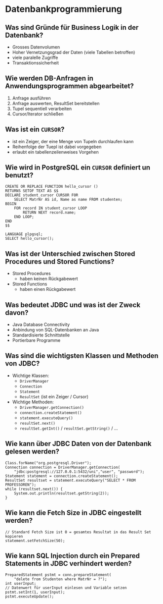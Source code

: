 # Datenbankprogrammierung

## Was sind Gründe für Business Logik in der Datenbank?
* Grosses Datenvolumen
* Hoher Vernetzungsgrad der Daten (viele Tabellen betroffen)
* viele paralelle Zugriffe
* Transaktionssicherheit

## Wie werden DB-Anfragen in Anwendungsprogrammen abgearbeitet?
1. Anfrage ausführen
2. Anfrage auswerten, ResultSet bereitstellen
3. Tupel sequentiell verarbeiten
4. Cursor/Iterator schließen

## Was ist ein `CURSOR`?
* ist ein Zeiger, der eine Menge von Tupeln durchlaufen kann
* Reihenfolge der Tuepl ist dabei vorgegeben
* erlaubt ein tabellenzeilenweises Vorgehen

## Wie wird in PostgreSQL ein `CURSOR` definiert un benutzt?
```
CREATE OR REPLACE FUNCTION hello_cursor ()
RETURNS SETOF TEXT AS $$
DECLARE student_cursor CURSOR FOR
    SELECT MatrNr AS id, Name as name FROM studenten;
BEGIN
    FOR record IN student_cursor LOOP
        RETURN NEXT record.name;
    END LOOP;
END
$$

LANGUAGE plpgsql;
SELECT hello_cursor();
```

## Was ist der Unterschied zwischen Stored Procedures und Stored Functions?
* Stored Procedures
    * haben keinen Rückgabewert
* Stored Functions
    * haben einen Rückgabewert

## Was bedeutet JDBC und was ist der Zweck davon?
* Java Database Connectivity
* Anbindung von SQL-Datenbanken an Java
* Standardisierte Schnittstelle
* Portierbare Programme

## Was sind die wichtigsten Klassen und Methoden von JDBC?
* Wichtige Klassen:
	* `DriverManager`
	* `Connection`
	* `Statement`
	* `ResultSet` (ist ein Zeiger / Cursor)
* Wichtige Methoden:
	* `DriverManager.getConnection()`
	* `connection.createStatement()`
	* `statement.executeQuery()`
	* `resultSet.next()`
	* `resultSet.getInt()` / `resultSet.getString()` / ...

## Wie kann über JDBC Daten von der Datenbank gelesen werden?
```
Class.forName("org.postgresql.Driver");
Connection connection = DriverManager.getConnection(
	"jdbc:postgresql://127.0.0.1:5432/uni","user", "password");
Statement statement = connection.createStatement();
ResultSet resultset = statement.executeQuery("SELECT * FROM PROFESSOREN");
while (resultset.next()) {
	System.out.println(resultset.getString(2));
}
```

## Wie kann die Fetch Size in JDBC eingestellt werden?
```
// Standard Fetch Size ist 0 = gesamtes Resultat in das Result Set kopieren
statement.setFetchSize(50);
```

## Wie kann SQL Injection durch ein Prepared Statements in JDBC verhindert werden?
```
PreparedStatement pstmt = conn.prepareStatement(
	"delete from Studenten where MatrNr = ?");
int userInput; 
// Datenwert für userInput einlesen und Variable setzen
pstmt.setInt(1, userInput);
pstmt.executeUpdate();
```
